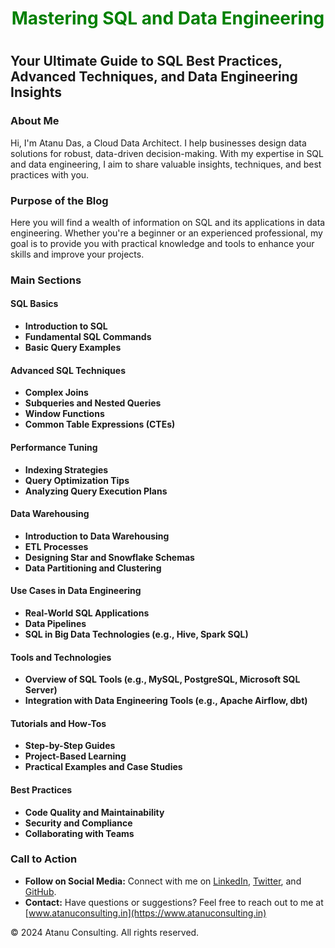 <h1 align="center" style="color:green; font-weight: bold;"> Mastering SQL and Data Engineering <h1>

## Your Ultimate Guide to SQL Best Practices, Advanced Techniques, and Data Engineering Insights

### About Me

Hi, I'm Atanu Das, a Cloud Data Architect. I help businesses design data solutions for robust, data-driven decision-making. With my expertise in SQL and data engineering, I aim to share valuable insights, techniques, and best practices with you.

### Purpose of the Blog

Here you will find a wealth of information on SQL and its applications in data engineering. Whether you're a beginner or an experienced professional, my goal is to provide you with practical knowledge and tools to enhance your skills and improve your projects.

### Main Sections

#### SQL Basics
- **Introduction to SQL**
- **Fundamental SQL Commands**
- **Basic Query Examples**

#### Advanced SQL Techniques
- **Complex Joins**
- **Subqueries and Nested Queries**
- **Window Functions**
- **Common Table Expressions (CTEs)**

#### Performance Tuning
- **Indexing Strategies**
- **Query Optimization Tips**
- **Analyzing Query Execution Plans**

#### Data Warehousing
- **Introduction to Data Warehousing**
- **ETL Processes**
- **Designing Star and Snowflake Schemas**
- **Data Partitioning and Clustering**

#### Use Cases in Data Engineering
- **Real-World SQL Applications**
- **Data Pipelines**
- **SQL in Big Data Technologies (e.g., Hive, Spark SQL)**

#### Tools and Technologies
- **Overview of SQL Tools (e.g., MySQL, PostgreSQL, Microsoft SQL Server)**
- **Integration with Data Engineering Tools (e.g., Apache Airflow, dbt)**

#### Tutorials and How-Tos
- **Step-by-Step Guides**
- **Project-Based Learning**
- **Practical Examples and Case Studies**

#### Best Practices
- **Code Quality and Maintainability**
- **Security and Compliance**
- **Collaborating with Teams**

### Call to Action

- **Follow on Social Media:** Connect with me on [LinkedIn](#), [Twitter](#), and [GitHub](#).
- **Contact:** Have questions or suggestions? Feel free to reach out to me at [www.atanuconsulting.in](https://www.atanuconsulting.in)

&copy; 2024 Atanu Consulting. All rights reserved.
